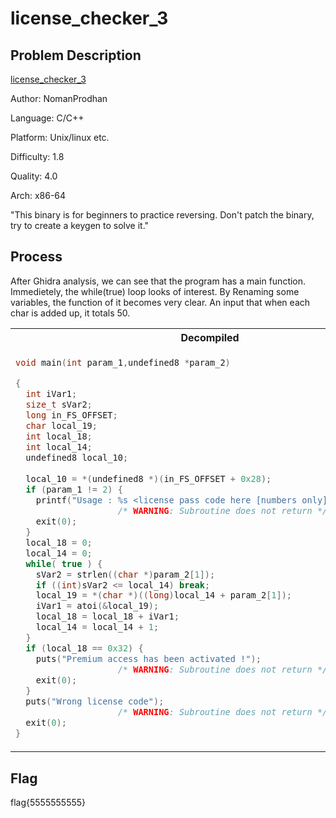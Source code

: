 # license_checker_3

## Problem Description
[license_checker_3](license_checker_3)

Author: NomanProdhan

Language: C/C++

Platform: Unix/linux etc.

Difficulty: 1.8

Quality: 4.0

Arch: x86-64

"This binary is for beginners to practice reversing. Don't patch the binary, try to create a keygen to solve it."

## Process
After Ghidra analysis, we can see that the program has a main function. Immedietely, the while(true) loop looks of interest. By Renaming some variables, the function of it becomes very clear. An input that when each char is added up, it totals 50.

<table>
<tr>
<th> Decompiled </th>
<th> Readable </th>
</tr>
<tr>
<td>

```C
void main(int param_1,undefined8 *param_2)

{
  int iVar1;
  size_t sVar2;
  long in_FS_OFFSET;
  char local_19;
  int local_18;
  int local_14;
  undefined8 local_10;
  
  local_10 = *(undefined8 *)(in_FS_OFFSET + 0x28);
  if (param_1 != 2) {
    printf("Usage : %s <license pass code here [numbers only]>\n",*param_2);
                    /* WARNING: Subroutine does not return */
    exit(0);
  }
  local_18 = 0;
  local_14 = 0;
  while( true ) {
    sVar2 = strlen((char *)param_2[1]);
    if ((int)sVar2 <= local_14) break;
    local_19 = *(char *)((long)local_14 + param_2[1]);
    iVar1 = atoi(&local_19);
    local_18 = local_18 + iVar1;
    local_14 = local_14 + 1;
  }
  if (local_18 == 0x32) {
    puts("Premium access has been activated !");
                    /* WARNING: Subroutine does not return */
    exit(0);
  }
  puts("Wrong license code");
                    /* WARNING: Subroutine does not return */
  exit(0);
}
```

</td>
<td>

```C
int main(int argc,char **argv)

{
  int int_val_of_letter;
  size_t input_length;
  long in_FS_OFFSET;
  char letter;
  int sum;
  int i;
  undefined8 local_10;
  
  local_10 = *(undefined8 *)(in_FS_OFFSET + 0x28);
  if (argc != 2) {
    printf("Usage : %s <license pass code here [numbers only]>\n",*argv);
                    /* WARNING: Subroutine does not return */
    exit(0);
  }
  sum = 0;
  i = 0;
  while( true ) {
    input_length = strlen(argv[1]);
    if ((int)input_length <= i) break;
    letter = argv[1][i];
    int_val_of_letter = atoi(&letter);
    sum = sum + int_val_of_letter;
    i = i + 1;
  }
  if (sum == 50) {
    puts("Premium access has been activated !");
                    /* WARNING: Subroutine does not return */
    exit(0);
  }
  puts("Wrong license code");
                    /* WARNING: Subroutine does not return */
  exit(0);
}
```

</td>
</tr>
</table>

## Flag
flag{5555555555}